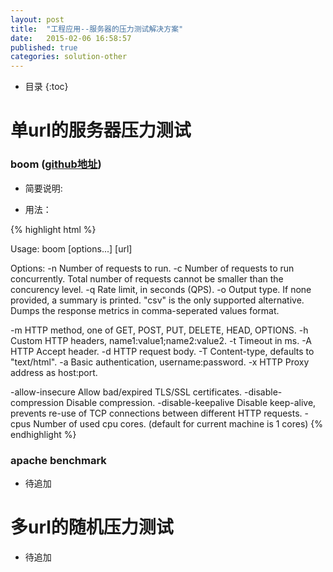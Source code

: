 ```yaml
---
layout: post
title:  "工程应用--服务器的压力测试解决方案"
date:   2015-02-06 16:58:57
published: true
categories: solution-other
---
```


* 目录
{:toc}

# 单url的服务器压力测试

### boom ([github地址](https://github.com/rakyll/boom))

- 简要说明:


- 用法：

{% highlight html %}

Usage: boom [options...] [url]

Options:
  -n  Number of requests to run.
  -c  Number of requests to run concurrently. Total number of requests cannot
      be smaller than the concurency level.
  -q  Rate limit, in seconds (QPS).
  -o  Output type. If none provided, a summary is printed.
      "csv" is the only supported alternative. Dumps the response
      metrics in comma-seperated values format.

  -m  HTTP method, one of GET, POST, PUT, DELETE, HEAD, OPTIONS.
  -h  Custom HTTP headers, name1:value1;name2:value2.
  -t  Timeout in ms.
  -A  HTTP Accept header.
  -d  HTTP request body.
  -T  Content-type, defaults to "text/html".
  -a  Basic authentication, username:password.
  -x  HTTP Proxy address as host:port.

  -allow-insecure       Allow bad/expired TLS/SSL certificates.
  -disable-compression  Disable compression.
  -disable-keepalive    Disable keep-alive, prevents re-use of TCP
                        connections between different HTTP requests.
  -cpus                 Number of used cpu cores.
                        (default for current machine is 1 cores)
{% endhighlight %}


### apache benchmark

* 待追加


# 多url的随机压力测试

* 待追加
